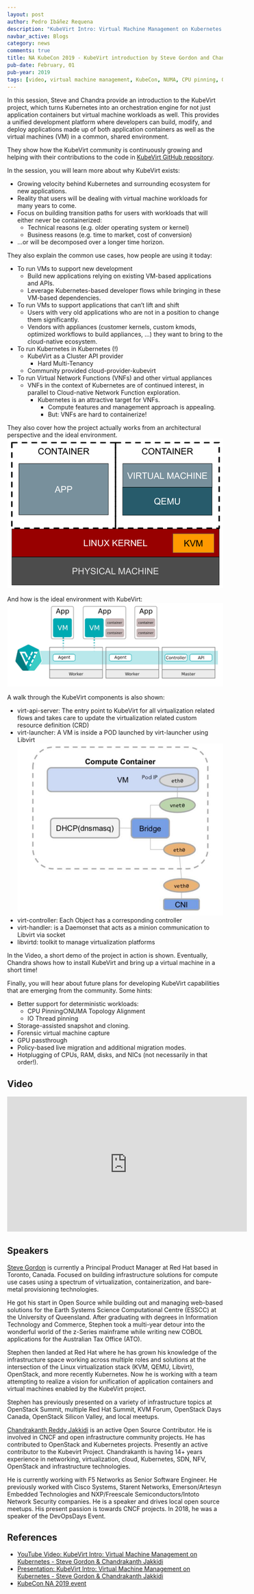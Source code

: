 ```yaml
---
layout: post
author: Pedro Ibáñez Requena
description: "KubeVirt Intro: Virtual Machine Management on Kubernetes - Steve Gordon & Chandrakanth Jakkidi"
navbar_active: Blogs
category: news
comments: true
title: NA KubeCon 2019 - KubeVirt introduction by Steve Gordon and Chandrakanth Jakkidi
pub-date: February, 01
pub-year: 2019
tags: [video, virtual machine management, KubeCon, NUMA, CPU pinning, QEMU, KVM]
---
```


In this session, Steve and Chandra provide an introduction to the KubeVirt project, which turns Kubernetes into an
orchestration engine for not just application containers but virtual machine workloads as well. This provides a
unified development platform where developers can build, modify, and deploy applications made up of both application
containers as well as the virtual machines (VM) in a common, shared environment.

They show how the KubeVirt community is continuously growing and helping with their contributions to the code in
[KubeVirt GitHub repository](https://github.com/kubevirt).

In the session, you will learn more about why KubeVirt exists:

- Growing velocity behind Kubernetes and surrounding ecosystem for new applications.
- Reality that users will be dealing with virtual machine workloads for many years to come.
- Focus on building transition paths for users with workloads that will either never be containerized:
  - Technical reasons (e.g. older operating system or kernel)
  - Business reasons (e.g. time to market, cost of conversion)
- ...or will be decomposed over a longer time horizon.

They also explain the common use cases, how people are using it today:

- To run VMs to support new development
  - Build new applications relying on existing VM-based applications and APIs.
  - Leverage Kubernetes-based developer flows while bringing in these VM-based dependencies.
- To run VMs to support applications that can’t lift and shift
  - Users with very old applications who are not in a position to change them significantly.
  - Vendors with appliances (customer kernels, custom kmods, optimized workflows to build appliances, ...) they want to bring to the cloud-native ecosystem.
- To run Kubernetes in Kubernetes (!)
  - KubeVirt as a Cluster API provider
    - Hard Multi-Tenancy
  - Community provided cloud-provider-kubevirt
- To run Virtual Network Functions (VNFs) and other virtual appliances
  - VNFs in the context of Kubernetes are of continued interest, in parallel to Cloud-native Network Function exploration.
    - Kubernetes is an attractive target for VNFs.
      - Compute features and management approach is appealing.
      - But: VNFs are hard to containerize!

They also cover how the project actually works from an architectural perspective and the ideal environment.
![architectural_perspective](/assets/2020-01-29-KubeVirt_Intro-Virtual_Machine_Management_on_Kubernetes/containers_and_vms.png)

And how is the ideal environment with KubeVirt:
![kubevirt_environment](/assets/2020-01-29-KubeVirt_Intro-Virtual_Machine_Management_on_Kubernetes/kubevirt_environment.png)

A walk through the KubeVirt components is also shown:

- virt-api-server: The entry point to KubeVirt for all virtualization related flows and takes care to update the virtualization related custom resource definition (CRD)
- virt-launcher: A VM is inside a POD launched by virt-launcher using Libvirt
  ![pod_networking](/assets/2020-01-29-KubeVirt_Intro-Virtual_Machine_Management_on_Kubernetes/pod_networking.png)
- virt-controller: Each Object has a corresponding controller
- virt-handler: is a Daemonset that acts as a minion communication to Libvirt via socket
- libvirtd: toolkit to manage virtualization platforms

In the Video, a short demo of the project in action is shown. Eventually, Chandra shows how to install KubeVirt and bring up a virtual machine in a short time!

Finally, you will hear about future plans for developing KubeVirt capabilities that are emerging from the community. Some hints:

- Better support for deterministic workloads:
  - CPU Pinning○NUMA Topology Alignment
  - IO Thread pinning
- Storage-assisted snapshot and cloning.
- Forensic virtual machine capture
- GPU passthrough
- Policy-based live migration and additional migration modes.
- Hotplugging of CPUs, RAM, disks, and NICs (not necessarily in that order!).

## Video

<iframe width="560" height="315" style="height: 315px" src="https://www.youtube.com/embed/_z5Pjyl0Dq4" frameborder="0" allow="accelerometer; autoplay; encrypted-media; gyroscope; picture-in-picture" allowfullscreen></iframe>

## Speakers

[Steve Gordon](https://twitter.com/xsgordon) is currently a Principal Product Manager at Red Hat based in Toronto, Canada.
Focused on building infrastructure solutions for compute use cases using a spectrum of virtualization, containerization,
and bare-metal provisioning technologies.

He got his start in Open Source while building out and managing web-based solutions for the Earth Systems Science Computational
Centre (ESSCC) at the University of Queensland. After graduating with degrees in Information Technology and Commerce, Stephen took
a multi-year detour into the wonderful world of the z-Series mainframe while writing new COBOL applications for the Australian Tax Office (ATO).

Stephen then landed at Red Hat where he has grown his knowledge of the infrastructure space working across multiple roles and solutions
at the intersection of the Linux virtualization stack (KVM, QEMU, Libvirt), OpenStack, and more recently Kubernetes. Now he is working with a
team attempting to realize a vision for unification of application containers and virtual machines enabled by the KubeVirt project.

Stephen has previously presented on a variety of infrastructure topics at OpenStack Summit, multiple Red Hat Summit, KVM Forum, OpenStack Days Canada,
OpenStack Silicon Valley, and local meetups.

[Chandrakanth Reddy Jakkidi](https://www.linkedin.com/in/jakkidi-chandrakanth-reddy-149a5920/) is an active Open Source Contributor. He is involved in CNCF and open infrastructure community projects.
He has contributed to OpenStack and Kubernetes projects. Presently an active contributor to the Kubevirt Project.
Chandrakanth is having 14+ years experience in networking, virtualization, cloud, Kubernetes, SDN, NFV, OpenStack and infrastructure technologies.

He is currently working with F5 Networks as Senior Software Engineer. He previously worked with Cisco Systems, Starent Networks, Emerson/Artesyn Embedded
Technologies and NXP/Freescale Semiconductors/Intoto Network Security companies. He is a speaker and drives local open source meetups. His present passion
is towards CNCF projects. In 2018, he was a speaker of the DevOpsDays Event.

## References

- [YouTube Video: KubeVirt Intro: Virtual Machine Management on Kubernetes - Steve Gordon & Chandrakanth Jakkidi](https://www.youtube.com/watch?v=_z5Pjyl0Dq4)
- [Presentation: KubeVirt Intro: Virtual Machine Management on Kubernetes - Steve Gordon & Chandrakanth Jakkidi](https://static.sched.com/hosted_files/kccncna19/70/Introduction_to_KubeVirt-KUBECONNA19.pdf)
- [KubeCon NA 2019 event](https://kccncna19.sched.com/event/VyBC)

